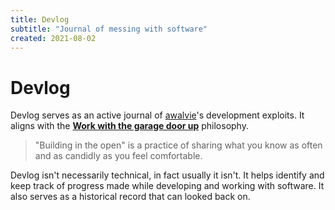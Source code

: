 ```yaml
---
title: Devlog
subtitle: "Journal of messing with software"
created: 2021-08-02
---
```

# Devlog

Devlog serves as an active journal of [awalvie](awalvie.html)'s
development exploits. It aligns with the [**Work with the garage door
up**](https://notes.andymatuschak.org/Work_with_the_garage_door_up)
philosophy.

> "Building in the open" is a practice of sharing what you know as often
> and as candidly as you feel comfortable.

Devlog isn't necessarily technical, in fact usually it isn't. It helps
identify and keep track of progress made while developing and working
with software. It also serves as a historical record that can looked
back on.
